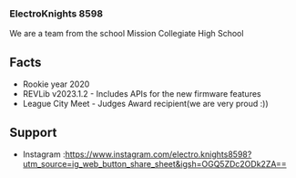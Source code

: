 ### ElectroKnights 8598
We are a team from the school Mission Collegiate High School
## Facts

* Rookie year 2020
* REVLib v2023.1.2 - Includes APIs for the new firmware features
* League City Meet - Judges Award recipient(we are very proud :))
## Support
* Instagram :https://www.instagram.com/electro.knights8598?utm_source=ig_web_button_share_sheet&igsh=OGQ5ZDc2ODk2ZA==


